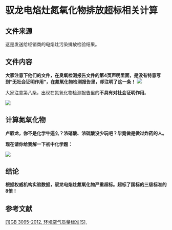# 驭龙电焰灶氮氧化物排放超标相关计算

## 文件来源

这是发送给经销商的电焰灶污染排放检验结果。

## 文件内容

**大家注意下他们的文件，在臭氧检测报告文件的第4页声明里面，是没有特意写到“无社会证明作用”，在氮氧化物检测报告里，却注明了这一条！**
![](https://raw.githubusercontent.com/luyulongfaker/evidence/master/%E5%86%85%E9%83%A8%E6%96%87%E4%BB%B6/%E6%B0%AE%E6%B0%A7%E5%8C%96%E7%89%A9%E8%B6%85%E6%A0%871.jpg)

大家注意第八条，出现在氮氧化物检测报告里的**不具有对社会证明作用**。

![](https://raw.githubusercontent.com/luyulongfaker/evidence/master/%E5%86%85%E9%83%A8%E6%96%87%E4%BB%B6/%E6%B0%AE%E6%B0%A7%E5%8C%96%E7%89%A9%E8%B6%85%E6%A0%872.jpg)

## 计算氮氧化物

**卢驭龙，你不是化学牛逼么？浓硝酸、浓硫酸没少玩吧？毕竟做是做过炸药的人。**

**现在请你给我解一下初中化学题：**

![](https://raw.githubusercontent.com/luyulongfaker/evidence/master/%E5%86%85%E9%83%A8%E6%96%87%E4%BB%B6/%E6%B0%AE%E6%B0%A7%E5%8C%96%E7%89%A9%E8%B6%85%E6%A0%87%E8%AE%A1%E7%AE%97.png)

## 结论

**根据权威机构实验数据，驭龙电焰灶氮氧化物严重超标。超标了国标的三级标准的8倍！**

## 参考文献

[[1]GB 3095-2012, 环境空气质量标准[S].](https://github.com/luyulongfaker/evidence/blob/master/%E5%86%85%E9%83%A8%E6%96%87%E4%BB%B6/GB%203095-2012%20%E7%8E%AF%E5%A2%83%E7%A9%BA%E6%B0%94%E8%B4%A8%E9%87%8F%E6%A0%87%E5%87%86.pdf "[1]GB 3095-2012, 环境空气质量标准[S].")

